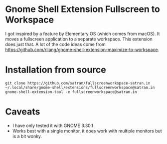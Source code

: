 # Gnome Shell Extension Fullscreen to Workspace

I got inspired by a feature by Elementary OS (which comes from macOS). It moves a fullscreen application to a separate workspace. This extension does just that. A lot of the code ideas come from https://github.com/rliang/gnome-shell-extension-maximize-to-workspace.

# Installation from source
```
git clone https://github.com/satran/fullscreenworkspace-satran.in ~/.local/share/gnome-shell/extensions/fullscreenworkspace@satran.in
gnome-shell-extension-tool -e fullscreenworkspace@satran.in
```

# Caveats
- I have only tested it with GNOME 3.30.1
- Works best with a single monitor, it does work with multiple monitors but is a bit wonky.

